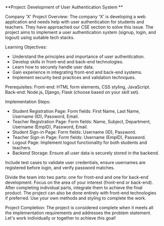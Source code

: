 **Project: Development of User Authentication System **

Company 'X' Project Overview:
The company 'X' is developing a web application and needs help with user authentication for students and teachers. They have approached our CSE section to solve this issue. The project aims to implement a user authentication system (signup, login, and logout) using suitable tech stacks.

Learning Objectives:

* Understand the principles and importance of user authentication.
* Develop skills in front-end and back-end technologies.
* Learn how to securely handle user data.
* Gain experience in integrating front-end and back-end        systems.
* Implement security best practices and validation techniques.

Prerequisites:
Front-end: HTML form elements, CSS styling, JavaScript.
Back-end: Node.js, Django, Flask (choose based on your skill set).

Implementation Steps:
* Student Registration Page:
Form fields: First Name, Last Name, Username (ID), Password, Email.
* Teacher Registration Page:
Form fields: Name, Subject, Department, Username (EmpID), Password, Email.
* Student Sign-in Page:
Form fields: Username (ID), Password.
* Teacher Sign-in Page:
Form fields: Username (EmpID), Password.
* Logout Page:
Implement logout functionality for both students and teachers.
* Backend Storage:
Ensure all user data is securely stored in the backend.

Include test cases to validate user credentials, ensure usernames are registered before login, and verify password matches.

Divide the team into two parts: one for front-end and one for back-end development.
Focus on the area of your interest (front-end or back-end).
After completing individual parts, integrate them to achieve the final product.
The project can also be done entirely with front-end technologies if preferred.
Use your own methods and styling to complete the work.

Project Completion:
The project is considered complete when it meets all the implementation requirements and addresses the problem statement.
Let's work individually or together to achieve this goal!
